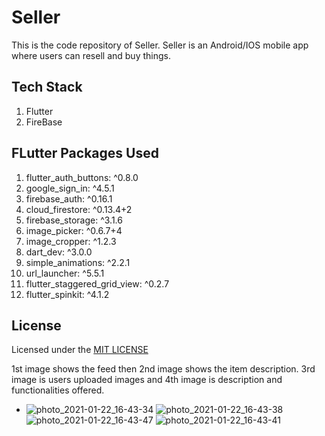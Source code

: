 # Seller 

This is the code repository of Seller. Seller is an Android/IOS mobile app where users can resell and buy things.

## Tech Stack

1. Flutter 
2. FireBase

## FLutter Packages Used
  
 1. flutter_auth_buttons: ^0.8.0
 2. google_sign_in: ^4.5.1
 3. firebase_auth: ^0.16.1
 4. cloud_firestore: ^0.13.4+2
 5. firebase_storage: ^3.1.6
 6. image_picker: ^0.6.7+4
 7. image_cropper: ^1.2.3
 8. dart_dev: ^3.0.0
 9. simple_animations: ^2.2.1
10. url_launcher: ^5.5.1
11. flutter_staggered_grid_view: ^0.2.7
12. flutter_spinkit: ^4.1.2

## License
Licensed under the [MIT LICENSE](https://github.com/sharmaVipin101/Seller/blob/master/LICENSE)

1st image shows the feed then 2nd image shows the item description. 3rd image is users uploaded images and 4th image is description and functionalities offered. 
- ![photo_2021-01-22_16-43-34](https://user-images.githubusercontent.com/26058609/105484422-4aee8d00-5cd1-11eb-97be-bf0cd5b20e64.jpg) ![photo_2021-01-22_16-43-38](https://user-images.githubusercontent.com/26058609/105484437-4fb34100-5cd1-11eb-8b7d-e3f8ec21d356.jpg)
![photo_2021-01-22_16-43-47](https://user-images.githubusercontent.com/26058609/105484446-5477f500-5cd1-11eb-8bc8-50e7d0830381.jpg) ![photo_2021-01-22_16-43-41](https://user-images.githubusercontent.com/26058609/105484442-52159b00-5cd1-11eb-815b-ecbc91be94d8.jpg)



